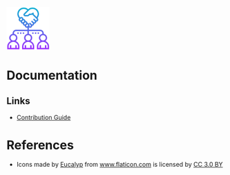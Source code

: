<img src="logo.png" 
alt="accessible-js Logo" width="100" height="100"/>

# Documentation

## Links
* [Contribution Guide](https://github.com/FaizChishtie/accessible-js/blob/master/CONTRIBUTING.md)


# References

* <div>Icons made by <a href="https://www.flaticon.com/authors/eucalyp" title="Eucalyp">Eucalyp</a> from <a href="https://www.flaticon.com/"                 title="Flaticon">www.flaticon.com</a> is licensed by <a href="http://creativecommons.org/licenses/by/3.0/"                 title="Creative Commons BY 3.0" target="_blank">CC 3.0 BY</a></div>

